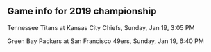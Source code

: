 ## Game info for 2019 championship
Tennessee Titans at Kansas City Chiefs, Sunday, Jan 19, 3:05 PM



Green Bay Packers at San Francisco 49ers, Sunday, Jan 19, 6:40 PM

